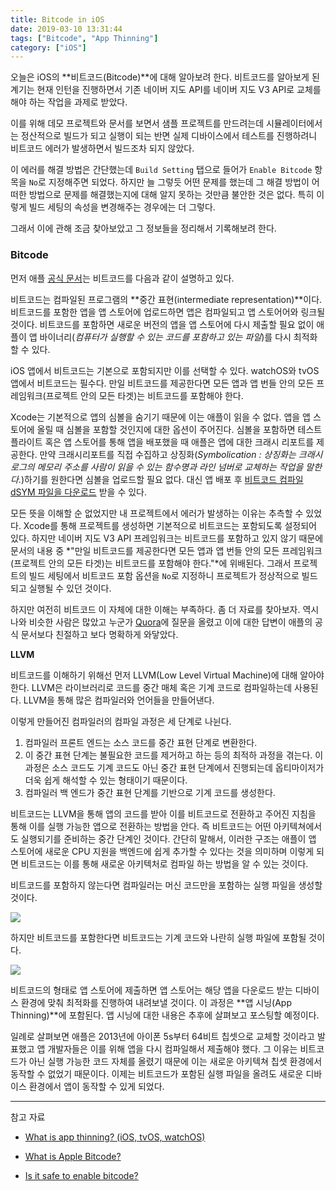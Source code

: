 ```yaml
---
title: Bitcode in iOS
date: 2019-03-10 13:31:44
tags: ["Bitcode", "App Thinning"]
category: ["iOS"]
---
```


오늘은 iOS의 **비트코드(Bitcode)**에 대해 알아보려 한다. 비트코드를 알아보게 된 계기는 현재 인턴을 진행하면서 기존 네이버 지도 API를 네이버 지도 V3 API로 교체를 해야 하는 작업을 과제로 받았다.  

이를 위해 데모 프로젝트와 문서를 보면서 샘플 프로젝트를 만드려는데 시뮬레이터에서는 정산적으로 빌드가 되고 실행이 되는 반면 실제 디바이스에서 테스트를 진행하려니 비트코드 에러가 발생하면서 빌드조차 되지 않았다. 

이 에러를 해결 방법은 간단했는데 `Build Setting` 탭으로 들어가 `Enable Bitcode` 항목을 `No`로 지정해주면 되었다. 하지만 늘 그렇듯 어떤 문제를 했는데 그 해결 방법이 어떠한 방법으로 문제를 해결했는지에 대해 알지 못하는 것만큼 불안한 것은 없다. 특히 이렇게 빌드 세팅의 속성을 변경해주는 경우에는 더 그렇다. 

그래서 이에 관해 조금 찾아보았고 그 정보들을 정리해서 기록해보려 한다. 



### Bitcode 

먼저 애플 [공식 문서](https://help.apple.com/xcode/mac/current/#/devbbdc5ce4f)는 비트코드를 다음과 같이 설명하고 있다.

비트코드는 컴파일된 프로그램의 **중간 표현(intermediate representation)**이다. 비트코드를 포함한 앱을 앱 스토어에 업로드하면 앱은 컴파일되고 앱 스토어어와 링크될 것이다. 비트코드를 포함하면 새로운 버전의 앱을 앱 스토어에 다시 제출할 필요 없이 애플이 앱 바이너리(*컴퓨터가 실행할 수 있는 코드를 포함하고 있는 파일*)를 다시 최적화할 수 있다. 

iOS 앱에서 비트코드는 기본으로 포함되지만 이를 선택할 수 있다. watchOS와 tvOS 앱에서 비트코드는 필수다. 만일 비트코드를 제공한다면 모든 앱과 앱 번들 안의 모든 프레임워크(프로젝트 안의 모든 타겟)는 비트코드를 포함해야 한다. 

Xcode는 기본적으로 앱의 심볼을 숨기기 때문에 이는 애플이 읽을 수 없다. 앱을 앱 스토어에 올릴 때 심볼을 포함할 것인지에 대한 옵션이 주어진다. 심볼을 포함하면 테스트플라이트 혹은 앱 스토어를 통해 앱을 배포했을 때 애플은 앱에 대한 크래시 리포트를 제공한다. 만약 크래시리포트를 직접 수집하고 상징화(*Symbolication : 상징화는 크래시 로그의 메모리 주소를 사람이 읽을 수 있는 함수명과 라인 넘버로 교체하는 작업을 말한다.*)하기를 원한다면 심볼을 업로드할 필요 없다. 대신 앱 배포 후 [비트코드 컴파일 dSYM 파일을 다운로드](https://help.apple.com/xcode/mac/current/#/devef5928039) 받을 수 있다.



모든 뜻을 이해할 순 없었지만 내 프로젝트에서 에러가 발생하는 이유는 추측할 수 있었다. Xcode를 통해 프로젝트를 생성하면 기본적으로 비트코드는 포함되도록 설정되어 있다. 하지만 네이버 지도 V3 API 프레임워크는 비트코드를 포함하고 있지 않기 때문에 문서의 내용 중 *"만일 비트코드를 제공한다면 모든 앱과 앱 번들 안의 모든 프레임워크(프로젝트 안의 모든 타겟)는 비트코드를 포함해야 한다."*에 위배된다. 그래서 프로젝트의 빌드 세팅에서 비트코드 포함 옵션을 `No`로 지정하니 프로젝트가 정상적으로 빌드 되고 실행될 수 있던 것이다. 

하지만 여전히 비트코드 이 자체에 대한 이해는 부족하다. 좀 더 자료를 찾아보자. 역시 나와 비슷한 사람은 많았고 누군가 [Quora](https://www.quora.com/What-is-Apple-Bitcode)에 질문을 올렸고 이에 대한 답변이 애플의 공식 문서보다 친절하고 보다 명확하게 와닿았다. 

**LLVM**

비트코드를 이해하기 위해선 먼저 LLVM(Low Level Virtual Machine)에 대해 알아야 한다. LLVM은 라이브러리로 코드를 중간 매체 혹은 기계 코드로 컴파일하는데 사용된다. LLVM을 통해 많은 컴파일러와 언어들을 만들어낸다. 

이렇게 만들어진 컴파일러의 컴파일 과정은 세 단계로 나뉜다. 

1. 컴파일러 프론트 엔드는 소스 코드를 중간 표현 단계로 변환한다. 
2. 이 중간 표현 단계는 불필요한 코드를 제거하고 하는 등의 최적하 과정을 겪는다. 이 과정은 소스 코드도 기계 코드도 아닌 중간 표현 단계에서 진행되는데 옵티마이저가 더욱 쉽게 해석할 수 있는 형태이기 때문이다.
3. 컴파일러 백 엔드가 중간 표현 단계를 기반으로 기계 코드를 생성한다.

비트코드는 LLVM을 통해 앱의 코드를 받아 이를 비트코드로 전환하고 주어진 지침을 통해 이를 실행 가능한 앱으로 전환하는 방법을 안다. 즉 비트코드는 어떤 아키텍쳐에서도 실행되기를 준비하는 중간 단계인 것이다. 간단히 말해서, 이러한 구조는 애플이 앱 스토어에 새로운 CPU 지원을 백엔드에 쉽게 추가할 수 있다는 것을 의미하며 이렇게 되면 비트코드는 이를 통해 새로운 아키텍처로 컴파일 하는 방법을 알 수 있는 것이다.

비트코드를 포함하지 않는다면 컴파일러는 머신 코드만을 포함하는 실행 파일을 생성할 것이다. 

![](https://www.guardsquare.com/files/media/guardsquare2017/Compiling-without-bitcode-enabled.png)



하지만 비트코드를 포함한다면 비트코드는 기계 코드와 나란히 실행 파일에 포함될 것이다. 

![](https://www.guardsquare.com/files/media/guardsquare2017/Compiling-with-bitcode-enabled.png)

비트코드의 형태로 앱 스토어에 제출하면 앱 스토어는 해당 앱을 다운로드 받는 디바이스 환경에 맞춰 최적화를 진행하여 내려보낼 것이다. 이 과정은 **앱 시닝(App Thinning)**에 포함된다. 앱 시닝에 대한 내용은 추후에 살펴보고 포스팅할 예정이다.

일례로 살펴보면 애플은 2013년에 아이폰 5s부터 64비트 칩셋으로 교체할 것이라고 발표했고 앱 개발자들은 이를 위해 앱을 다시 컴파일해서 제출해야 했다. 그 이유는 비트코드가 아닌 실행 가능한 코드 자체를 올렸기 때문에 이는 새로운 아키텍쳐 칩셋 환경에서 동작할 수 없었기 때문이다. 이제는 비트코드가 포함된 실행 파일을 올려도 새로운 디바이스 환경에서 앱이 동작할 수 있게 되었다. 



------

참고 자료

- [What is app thinning? (iOS, tvOS, watchOS)](https://help.apple.com/xcode/mac/current/#/devbbdc5ce4f)
- [What is Apple Bitcode?](https://www.quora.com/What-is-Apple-Bitcode)

- [Is it safe to enable bitcode?](https://www.guardsquare.com/zh-hans/blog/it-safe-enable-bitcode)